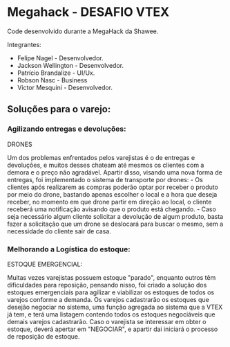 # Megahack - DESAFIO VTEX

<p>Code desenvolvido durante a MegaHack da Shawee.</p>
<p>Integrantes: </p>

- Felipe Nagel - Desenvolvedor.
- Jackson Wellington - Desenvolvedor.
- Patrício Brandalize - UI/Ux.
- Robson Nasc - Business
- Victor Mesquini - Desenvolvedor.

## Soluções para o varejo:

### Agilizando entregas e devoluções:

<p>DRONES</p>
<p> Um dos problemas enfrentados pelos varejistas é o de entregas e devoluções, e muitos desses chateam até mesmos os clientes com a demora e o preço não agradável. Apartir disso, visando uma nova forma de entregas, foi implementado o sistema de transporte por drones:
  - Os clientes após realizarem as compras poderão optar por receber o produto por meio do drone, bastando apenas escolher o local e a hora que deseja receber, no momento em que drone partir em direção ao local, o cliente receberá uma notificação avisando que o produto está chegando.
  - Caso seja necessário algum cliente solicitar a devolução de algum produto, basta fazer a solicitação que um drone se deslocará para buscar o mesmo, sem a necessidade do cliente sair de casa.
</p>

### Melhorando a Logística do estoque:

<p>ESTOQUE EMERGENCIAL:</p>
<p> Muitas vezes varejistas possuem estoque "parado", enquanto outros têm dificuldades para reposição, pensando nisso, foi criado a solução dos estoques emergenciais para agilizar e viabilizar os estoques de todos os varejos conforme a demanda. Os varejos cadastrarão os estoques que desejão negociar no sistema, uma função agregada ao sistema que a VTEX já tem, e terá uma listagem contendo todos os estoques negociáveis que demais varejos cadastrarão. Caso o varejista se interessar em obter o estoque, deverá apertar em "NEGOCIAR", e apartir dai iniciará o processo de reposição de estoque.
</p>
